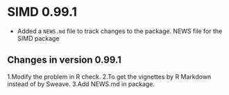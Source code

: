 # SIMD 0.99.1

* Added a `NEWS.md` file to track changes to the package.
NEWS file for the SIMD package

## Changes in version 0.99.1
1.Modify the problem in R check.
2.To get the vignettes by R Markdown instead of by Sweave.
3.Add NEWS.md in package.

